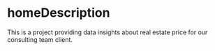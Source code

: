 # homeDescription

This is a project providing data insights about real estate price for our consulting team client. 
